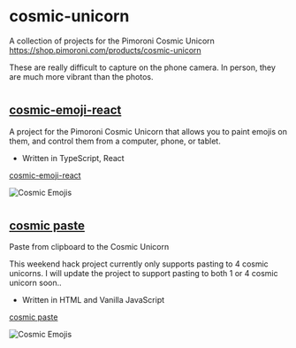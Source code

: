 # cosmic-unicorn

A collection of projects for the Pimoroni Cosmic Unicorn
https://shop.pimoroni.com/products/cosmic-unicorn

These are really difficult to capture on the phone camera. In person, they are much more vibrant than the photos.

#

## [cosmic-emoji-react](cosmic-emoji-react/)

A project for the Pimoroni Cosmic Unicorn that allows you to paint emojis on them, and control them from a computer, phone, or tablet.
- Written in TypeScript, React

[cosmic-emoji-react](cosmic-emoji-react/)

![Cosmic Emojis](https://chriscarey.com/images/pimoroni/unicorn/cosmic-emoji-1.jpeg "Cosmic Emojis")

#

## [cosmic paste](cosmic-paste/)

Paste from clipboard to the Cosmic Unicorn

This weekend hack project currently only supports pasting to 4 cosmic unicorns. I will update the project to support pasting to both 1 or 4 cosmic unicorn soon..

- Written in HTML and Vanilla JavaScript

[cosmic paste](cosmic-paste/)

![Cosmic Emojis](https://chriscarey.com/images/pimoroni/unicorn/cosmic-paste-1.jpeg "Cosmic Paste")


